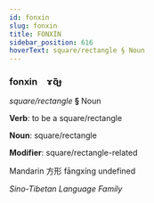 ```yaml
---
id: fonxin
slug: fonxin
title: FONXİN
sidebar_position: 616
hoverText: square/rectangle § Noun
---
```


### fonxin&emsp;<span kind="abugida">ɤ̃ɋ̃ɟ</span>

*square/rectangle* **§** Noun

**Verb**: to be a square/rectangle

**Noun**: square/rectangle

**Modifier**: square/rectangle-related

Mandarin 方形 fāngxíng undefined

*Sino-Tibetan Language Family*